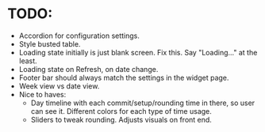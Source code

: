 # TODO:
* Accordion for configuration settings.
* Style busted table.
* Loading state initially is just blank screen. Fix this. Say "Loading..." at the least.
* Loading state on Refresh, on date change.
* Footer bar should always match the settings in the widget page.
* Week view vs date view.
* Nice to haves:
  * Day timeline with each commit/setup/rounding time in there, so user can see it. Different colors for each type of time usage.
  * Sliders to tweak rounding. Adjusts visuals on front end.
